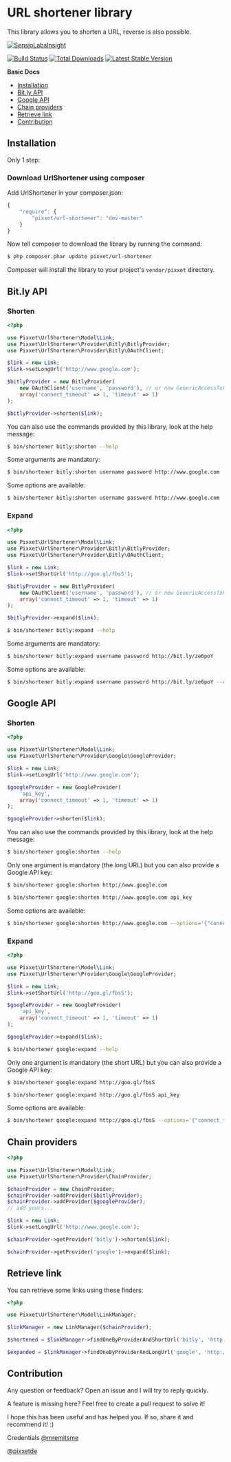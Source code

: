 URL shortener library
=====================

This library allows you to shorten a URL, reverse is also possible.

[![SensioLabsInsight](https://insight.sensiolabs.com/projects/c4e06c9d-547c-47bb-8abb-fccc68b7df7a/big.png)](https://insight.sensiolabs.com/projects/c4e06c9d-547c-47bb-8abb-fccc68b7df7a)

[![Build Status](https://api.travis-ci.org/pixxet/UrlShortener.png?branch=master)](https://travis-ci.org/pixxet/UrlShortener)
[![Total Downloads](https://poser.pugx.org/pixxet/url-shortener/downloads.png)](https://packagist.org/packages/pixxet/url-shortener)
[![Latest Stable Version](https://poser.pugx.org/pixxet/url-shortener/v/stable.png)](https://packagist.org/packages/pixxet/url-shortener)

**Basic Docs**

* [Installation](#installation)
* [Bit.ly API](#bitly-api)
* [Google API](#google-api)
* [Chain providers](#chain-providers)
* [Retrieve link](#retrieve-link)
* [Contribution](#contribution)

<a name="installation"></a>

## Installation

Only 1 step:

### Download UrlShortener using composer

Add UrlShortener in your composer.json:

```js
{
    "require": {
        "pixxet/url-shortener": "dev-master"
    }
}
```

Now tell composer to download the library by running the command:

``` bash
$ php composer.phar update pixxet/url-shortener
```

Composer will install the library to your project's `vendor/pixxet` directory.

<a name="bitly-api"></a>

## Bit.ly API

### Shorten

```php
<?php

use Pixxet\UrlShortener\Model\Link;
use Pixxet\UrlShortener\Provider\Bitly\BitlyProvider;
use Pixxet\UrlShortener\Provider\Bitly\OAuthClient;

$link = new Link;
$link->setLongUrl('http://www.google.com');

$bitlyProvider = new BitlyProvider(
    new OAuthClient('username', 'password'), // or new GenericAccessTokenAuthenticator('generic_access_token')
    array('connect_timeout' => 1, 'timeout' => 1)
);

$bitlyProvider->shorten($link);
```

You can also use the commands provided by this library, look at the help message:

```bash
$ bin/shortener bitly:shorten --help
```

Some arguments are mandatory:

```bash
$ bin/shortener bitly:shorten username password http://www.google.com
```

Some options are available:

```bash
$ bin/shortener bitly:shorten username password http://www.google.com --options='{"connect_timeout":1,"timeout":1}'
```

### Expand

```php
<?php

use Pixxet\UrlShortener\Model\Link;
use Pixxet\UrlShortener\Provider\Bitly\BitlyProvider;
use Pixxet\UrlShortener\Provider\Bitly\OAuthClient;

$link = new Link;
$link->setShortUrl('http://goo.gl/fbsS');

$bitlyProvider = new BitlyProvider(
    new OAuthClient('username', 'password'), // or new GenericAccessTokenAuthenticator('generic_access_token')
    array('connect_timeout' => 1, 'timeout' => 1)
);

$bitlyProvider->expand($link);
```

```bash
$ bin/shortener bitly:expand --help
```

Some arguments are mandatory:

```bash
$ bin/shortener bitly:expand username password http://bit.ly/ze6poY
```

Some options are available:

```bash
$ bin/shortener bitly:expand username password http://bit.ly/ze6poY --options='{"connect_timeout":1,"timeout":1}'
```

<a name="google-api"></a>

## Google API

### Shorten

```php
<?php

use Pixxet\UrlShortener\Model\Link;
use Pixxet\UrlShortener\Provider\Google\GoogleProvider;

$link = new Link;
$link->setLongUrl('http://www.google.com');

$googleProvider = new GoogleProvider(
    'api_key',
    array('connect_timeout' => 1, 'timeout' => 1)
);

$googleProvider->shorten($link);
```

You can also use the commands provided by this library, look at the help message:

```bash
$ bin/shortener google:shorten --help
```

Only one argument is mandatory (the long URL) but you can also provide a Google
API key:

```bash
$ bin/shortener google:shorten http://www.google.com
```

```bash
$ bin/shortener google:shorten http://www.google.com api_key
```

Some options are available:

```bash
$ bin/shortener google:shorten http://www.google.com --options='{"connect_timeout":1,"timeout":1}'
```

### Expand

```php
<?php

use Pixxet\UrlShortener\Model\Link;
use Pixxet\UrlShortener\Provider\Google\GoogleProvider;

$link = new Link;
$link->setShortUrl('http://goo.gl/fbsS');

$googleProvider = new GoogleProvider(
    'api_key',
    array('connect_timeout' => 1, 'timeout' => 1)
);

$googleProvider->expand($link);
```

```bash
$ bin/shortener google:expand --help
```

Only one argument is mandatory (the short URL) but you can also provide a
Google API key:

```bash
$ bin/shortener google:expand http://goo.gl/fbsS
```

```bash
$ bin/shortener google:expand http://goo.gl/fbsS api_key
```

Some options are available:

```bash
$ bin/shortener google:expand http://goo.gl/fbsS --options='{"connect_timeout":1,"timeout":1}'
```

<a name="chain-providers"></a>

## Chain providers

```php
<?php

use Pixxet\UrlShortener\Model\Link;
use Pixxet\UrlShortener\Provider\ChainProvider;

$chainProvider = new ChainProvider;
$chainProvider->addProvider($bitlyProvider);
$chainProvider->addProvider($googleProvider);
// add yours...

$link = new Link;
$link->setLongUrl('http://www.google.com');

$chainProvider->getProvider('bitly')->shorten($link);

$chainProvider->getProvider('google')->expand($link);
```

<a name="retrieve-link"></a>

## Retrieve link

You can retrieve some links using these finders:

```php
<?php

use Pixxet\UrlShortener\Model\LinkManager;

$linkManager = new LinkManager($chainProvider);

$shortened = $linkManager->findOneByProviderAndShortUrl('bitly', 'http://bit.ly/ze6poY');

$expanded = $linkManager->findOneByProviderAndLongUrl('google', 'http://www.google.com');
```

<a name="contribution"></a>

## Contribution

Any question or feedback? Open an issue and I will try to reply quickly.

A feature is missing here? Feel free to create a pull request to solve it!

I hope this has been useful and has helped you. If so, share it and recommend
it! :)



Credentials [@mremitsme](https://twitter.com/mremitsme)

[@pixxetde](https://twitter.com/pixxetde)
